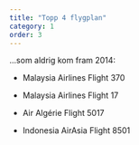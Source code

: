 ```yaml
---
title: "Topp 4 flygplan"
category: 1
order: 3
---
```

...som aldrig kom fram 2014:

- Malaysia Airlines Flight 370

- Malaysia Airlines Flight 17

- Air Algérie Flight 5017

- Indonesia AirAsia Flight 8501

